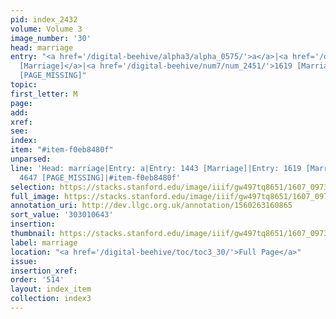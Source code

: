 ```yaml
---
pid: index_2432
volume: Volume 3
image_number: '30'
head: marriage
entry: "<a href='/digital-beehive/alpha3/alpha_0575/'>a</a>|<a href='/digital-beehive/num6/num_2107/'>1443
  [Marriage]</a>|<a href='/digital-beehive/num7/num_2451/'>1619 [Marriage]</a>|4647
  [PAGE_MISSING]"
topic:
first_letter: M
page:
add:
xref:
see:
index:
item: "#item-f0eb8480f"
unparsed:
line: 'Head: marriage|Entry: a|Entry: 1443 [Marriage]|Entry: 1619 [Marriage]|Entry:
  4647 [PAGE_MISSING]|#item-f0eb8480f'
selection: https://stacks.stanford.edu/image/iiif/gw497tq8651/1607_0973/409,643,724,119/full/0/default.jpg
full_image: https://stacks.stanford.edu/image/iiif/gw497tq8651/1607_0973/full/full/0/default.jpg
annotation_uri: http://dev.llgc.org.uk/annotation/1560263160865
sort_value: '303010643'
insertion:
thumbnail: https://stacks.stanford.edu/image/iiif/gw497tq8651/1607_0973/409,643,724,119/150,/0/default.jpg
label: marriage
location: "<a href='/digital-beehive/toc/toc3_30/'>Full Page</a>"
issue:
insertion_xref:
order: '514'
layout: index_item
collection: index3
---
```

